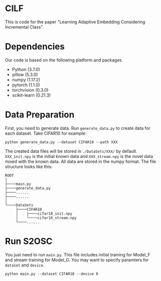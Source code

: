 # CILF

This is code for the paper "Learning Adaptive Embedding Considering Incremental Class".

# Dependencies
Our code is based on the following platform and packages.
- Python (3.7.0)
- pillow (5.3.0)
- numpy (1.17.2)
- pytorch (1.1.0)
- torchvision (0.3.0)
- scikit-learn (0.21.3)

# Data Preparation
First, you need to generate data. Run `generate_data.py` to create data for each dataset. Take CIFAR10 for example:

```
python generate_data.py --dataset CIFAR10 --path XXX
```

The created data files will be stored in `./DataSets/XXX/` by default. `XXX_init.npy` is the initial known data and `XXX_stream.npy` is the novel data mixed with the known data. All data are stored in the numpy format. The file structure looks like this:

```
ROOT
│
├────main.py
├────generate_data.py
├────......
├────......
│
└────DataSets
     ├────CIFAR10
     │    ├────cifar10_init.npy
     │    └────cifar10_stream.npy
     └────......
```

# Run S2OSC
You just need to run `main.py`. This file includes initial training for Model_F and stream training for Model_G. You may want to specify paramters for `dataset` and `device`.

```
python main.py --dataset CIFAR10 --device 0
```